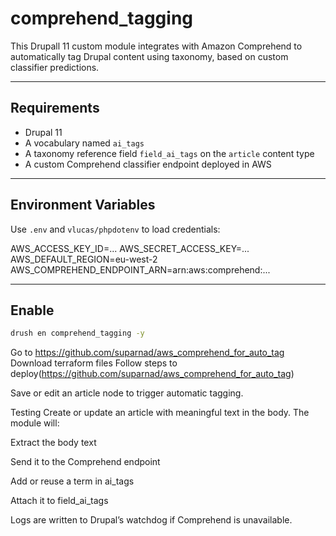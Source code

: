 # comprehend_tagging
This Drupall 11 custom module integrates with Amazon Comprehend to automatically tag Drupal content using taxonomy, based on custom classifier predictions.


---

## Requirements

- Drupal 11
- A vocabulary named `ai_tags`
- A taxonomy reference field `field_ai_tags` on the `article` content type
- A custom Comprehend classifier endpoint deployed in AWS

---

## Environment Variables

Use `.env` and `vlucas/phpdotenv` to load credentials:

AWS_ACCESS_KEY_ID=...
AWS_SECRET_ACCESS_KEY=...
AWS_DEFAULT_REGION=eu-west-2
AWS_COMPREHEND_ENDPOINT_ARN=arn:aws:comprehend:...

---

## Enable

```bash
drush en comprehend_tagging -y
```
Go to https://github.com/suparnad/aws_comprehend_for_auto_tag
Download terraform files
Follow steps to deploy(https://github.com/suparnad/aws_comprehend_for_auto_tag) 

Save or edit an article node to trigger automatic tagging.

Testing
Create or update an article with meaningful text in the body. The module will:

Extract the body text

Send it to the Comprehend endpoint

Add or reuse a term in ai_tags

Attach it to field_ai_tags

Logs are written to Drupal’s watchdog if Comprehend is unavailable.
